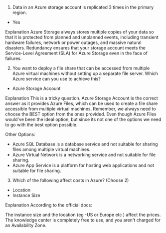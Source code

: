 1. Data in an Azure storage account is replicated 3 times in the primary region.

- Yes

Explanation
Azure Storage always stores multiple copies of your data so that it is protected from planned and unplanned events, including transient hardware failures, network or power outages, and massive natural disasters. Redundancy ensures that your storage account meets the Service-Level Agreement (SLA) for Azure Storage even in the face of failures.

2. You want to deploy a file share that can be accessed from multiple Azure virtual machines without setting up a separate file server. Which Azure service can you use to achieve this?

- Azure Storage Account

Explanation
This is a tricky question. Azure Storage Account is the correct answer as it provides Azure Files, which can be used to create a file share accessible from multiple virtual machines. Remember, we always need to choose the BEST option from the ones provided. Even though Azure Files would've been the ideal option, but since its not one of the options we need to go with the best option possible.

Other Options:
- Azure SQL Database is a database service and not suitable for sharing files among multiple virtual machines.
- Azure Virtual Network is a networking service and not suitable for file sharing.
- Azure App Service is a platform for hosting web applications and not suitable for file sharing.

3. Which of the following affect costs in Azure? (Choose 2)

- Location
- Instance Size

Explanation
According to the official docs:

The instance size and the location (eg -US or Europe etc ) affect the prices. The knowledge center is completely free to use, and you aren't charged for an Availability Zone.

